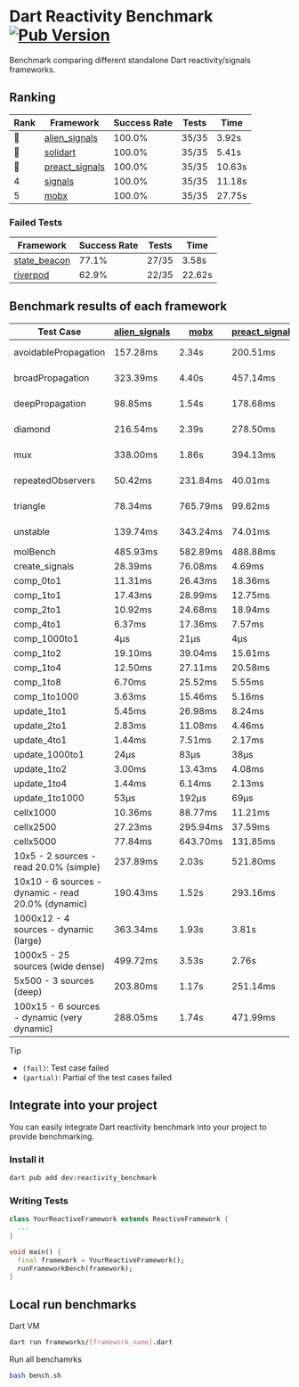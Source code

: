 # Dart Reactivity Benchmark [![Pub Version](https://img.shields.io/pub/v/reactivity_benchmark)](https://pub.dev/packages/reactivity_benchmark)

Benchmark comparing different standalone Dart reactivity/signals frameworks.

## Ranking

<!-- ranking start -->
| Rank | Framework | Success Rate | Tests | Time |
|------|-----------|--------------|-------|------|
| 🥇 | [alien_signals](https://github.com/medz/alien-signals-dart) | 100.0% | 35/35 | 3.92s |
| 🥈 | [solidart](https://github.com/nank1ro/solidart) | 100.0% | 35/35 | 5.41s |
| 🥉 | [preact_signals](https://pub.dev/packages/preact_signals) | 100.0% | 35/35 | 10.63s |
| 4 | [signals](https://github.com/rodydavis/signals.dart) | 100.0% | 35/35 | 11.18s |
| 5 | [mobx](https://github.com/mobxjs/mobx.dart) | 100.0% | 35/35 | 27.75s |

<!-- ranking end -->

### **Failed Tests**

<!-- fail start -->
| Framework | Success Rate | Tests | Time |
|-----------|--------------|-------|------|
| [state_beacon](https://github.com/jinyus/dart_beacon) | 77.1% | 27/35 | 3.58s |
| [riverpod](https://github.com/rrousselGit/riverpod) | 62.9% | 22/35 | 22.62s |

<!-- fail end -->

## Benchmark results of each framework

<!-- test-case start -->
| Test Case | [alien_signals](https://github.com/medz/alien-signals-dart) | [mobx](https://github.com/mobxjs/mobx.dart) | [preact_signals](https://pub.dev/packages/preact_signals) | [riverpod](https://github.com/rrousselGit/riverpod) | [signals](https://github.com/rodydavis/signals.dart) | [solidart](https://github.com/nank1ro/solidart) | [state_beacon](https://github.com/jinyus/dart_beacon) |
|---|---|---|---|---|---|---|---|
| avoidablePropagation | 157.28ms | 2.34s | 200.51ms | 1.40s | 225.63ms | 253.62ms | 161.30ms (fail) |
| broadPropagation | 323.39ms | 4.40s | 457.14ms | 81.62ms (fail) | 461.18ms | 464.49ms | 6.36ms (fail) |
| deepPropagation | 98.85ms | 1.54s | 178.68ms | 1.92s (fail) | 173.80ms | 141.26ms | 142.34ms (fail) |
| diamond | 216.54ms | 2.39s | 278.50ms | 2.59s (fail) | 282.89ms | 336.55ms | 204.68ms (fail) |
| mux | 338.00ms | 1.86s | 394.13ms | 555.90ms (fail) | 410.41ms | 426.17ms | 199.96ms (fail) |
| repeatedObservers | 50.42ms | 231.84ms | 40.01ms | 394.09ms (fail) | 46.16ms | 92.19ms | 53.70ms (fail) |
| triangle | 78.34ms | 765.79ms | 99.62ms | 934.26ms (fail) | 100.05ms | 98.19ms | 81.78ms (fail) |
| unstable | 139.74ms | 343.24ms | 74.01ms | 648.41ms (fail) | 75.58ms | 168.11ms | 340.65ms (fail) |
| molBench | 485.93ms | 582.89ms | 488.88ms | 12.06ms | 485.68ms | 501.97ms | 966μs |
| create_signals | 28.39ms | 76.08ms | 4.69ms | 25.06ms | 27.37ms | 81.20ms | 62.20ms |
| comp_0to1 | 11.31ms | 26.43ms | 18.36ms | 14.30ms | 12.15ms | 27.20ms | 57.84ms |
| comp_1to1 | 17.43ms | 28.99ms | 12.75ms | 24.10ms | 29.94ms | 43.08ms | 59.49ms |
| comp_2to1 | 10.92ms | 24.68ms | 18.94ms | 33.31ms | 15.12ms | 11.02ms | 39.83ms |
| comp_4to1 | 6.37ms | 17.36ms | 7.57ms | 9.99ms | 2.09ms | 13.05ms | 17.86ms |
| comp_1000to1 | 4μs | 21μs | 4μs | 4μs | 5μs | 15μs | 44μs |
| comp_1to2 | 19.10ms | 39.04ms | 15.61ms | 11.79ms | 19.04ms | 36.20ms | 49.34ms |
| comp_1to4 | 12.50ms | 27.11ms | 20.58ms | 21.72ms | 7.54ms | 22.69ms | 47.41ms |
| comp_1to8 | 6.70ms | 25.52ms | 5.55ms | 5.69ms | 6.75ms | 24.05ms | 46.82ms |
| comp_1to1000 | 3.63ms | 15.46ms | 5.16ms | 4.74ms | 4.44ms | 15.81ms | 42.28ms |
| update_1to1 | 5.45ms | 26.98ms | 8.24ms | 86.89ms | 10.15ms | 18.57ms | 6.02ms |
| update_2to1 | 2.83ms | 11.08ms | 4.46ms | 44.01ms | 4.52ms | 9.32ms | 3.08ms |
| update_4to1 | 1.44ms | 7.51ms | 2.17ms | 21.33ms | 2.55ms | 4.63ms | 1.60ms |
| update_1000to1 | 24μs | 83μs | 38μs | 184μs | 25μs | 46μs | 16μs |
| update_1to2 | 3.00ms | 13.43ms | 4.08ms | 44.47ms | 4.54ms | 9.39ms | 3.03ms |
| update_1to4 | 1.44ms | 6.14ms | 2.13ms | 21.44ms | 2.61ms | 4.63ms | 1.53ms |
| update_1to1000 | 53μs | 192μs | 69μs | 149μs | 50μs | 153μs | 415μs |
| cellx1000 | 10.36ms | 88.77ms | 11.21ms | N/A | 10.78ms | 12.37ms | 8.08ms |
| cellx2500 | 27.23ms | 295.94ms | 37.59ms | N/A | 42.46ms | 44.15ms | 36.94ms |
| cellx5000 | 77.84ms | 643.70ms | 131.85ms | N/A | 102.89ms | 131.68ms | 87.92ms |
| 10x5 - 2 sources - read 20.0% (simple) | 237.89ms | 2.03s | 521.80ms | 2.17s | 506.13ms | 328.57ms | 256.43ms |
| 10x10 - 6 sources - dynamic - read 20.0% (dynamic) | 190.43ms | 1.52s | 293.16ms | 1.49s (partial) | 285.70ms | 221.75ms | 199.02ms |
| 1000x12 - 4 sources - dynamic (large) | 363.34ms | 1.93s | 3.81s | 2.60s (partial) | 3.77s | 450.67ms | 364.88ms |
| 1000x5 - 25 sources (wide dense) | 499.72ms | 3.53s | 2.76s | 4.21s | 3.34s | 834.23ms | 519.96ms |
| 5x500 - 3 sources (deep) | 203.80ms | 1.17s | 251.14ms | 1.46s | 225.59ms | 233.88ms | 214.96ms |
| 100x15 - 6 sources - dynamic (very dynamic) | 288.05ms | 1.74s | 471.99ms | 1.80s (partial) | 483.44ms | 345.63ms | 264.56ms |

<!-- test-case end -->

> [!TIP]
> - `(fail)`: Test case failed
> - `(partial)`: Partial of the test cases failed

## Integrate into your project

You can easily integrate Dart reactivity benchmark into your project to provide benchmarking.

### Install it

```bash
dart pub add dev:reactivity_benchmark
```

### Writing Tests

```dart
class YourReactiveFramework extends ReactiveFramework {
  ...
}

void main() {
  final framework = YourReactiveFramework();
  runFrameworkBench(framework);
}
```

## Local run benchmarks

Dart VM
```bash
dart run frameworks/[framework_name].dart
```

Run all benchamrks
```bash
bash bench.sh
```
